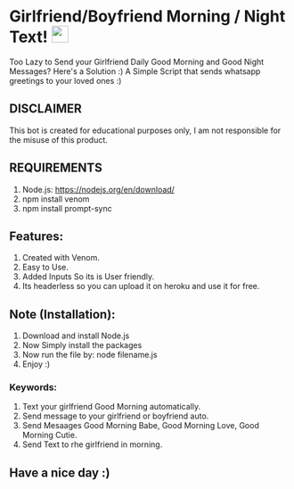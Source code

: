 # Girlfriend/Boyfriend Morning / Night Text! <img src="https://raw.githubusercontent.com/MartinHeinz/MartinHeinz/master/wave.gif" width="30px">

Too Lazy to Send your Girlfriend Daily Good Morning and Good Night Messages? Here's a Solution :) A Simple Script that sends whatsapp greetings to your loved ones :)

## DISCLAIMER
This bot is created for educational purposes only, I am not responsible for the misuse of this product.

## REQUIREMENTS
1. Node.js: https://nodejs.org/en/download/ <br /> 
2. npm install venom
3. npm install prompt-sync
 
## Features:
1. Created with Venom.<br />
2. Easy to Use.<br />
3. Added Inputs So its is User friendly.<br />
4. Its headerless so you can upload it on heroku and use it for free. <br />

## Note (Installation):
1. Download and install Node.js
2. Now Simply install the packages
3. Now run the file by: node filename.js
4. Enjoy :)

### Keywords:
1. Text your girlfriend Good Morning automatically.
2. Send message to your girlfriend or boyfriend auto.
3. Send Mesaages Good Morning Babe, Good Morning Love, Good Morning Cutie.
4. Send Text to rhe girlfriend in morning.

## Have a nice day :)
